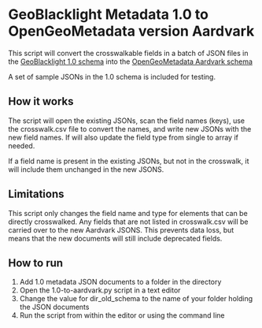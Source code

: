 # GeoBlacklight Metadata 1.0 to OpenGeoMetadata version Aardvark

This script will convert the crosswalkable fields in a batch of JSON files in the [GeoBlacklight 1.0 schema](https://opengeometadata.org/docs/gbl-1.0) into the [OpenGeoMetadata Aardvark schema](https://opengeometadata.org/docs/ogm-aardvark)

A set of sample JSONs in the 1.0 schema is included for testing.

## How it works
The script will open the existing JSONs, scan the field names (keys), use the crosswalk.csv file to convert the names, and write new JSONs with the new field names. If will also update the field type from single to array if needed.

If a field name is present in the existing JSONs, but not in the crosswalk, it will include them unchanged in the new JSONS.

## Limitations
This script only changes the field name and type for elements that can be directly crosswalked. Any fields that are not listed in crosswalk.csv will be carried over to the new Aardvark JSONS. This prevents data loss, but means that the new documents will still include deprecated fields.


## How to run
1. Add 1.0 metadata JSON documents to a folder in the directory
2. Open the 1.0-to-aardvark.py script in a text editor
3. Change the value for dir_old_schema to the name of your folder holding the JSON documents
4. Run the script from within the editor or using the command line

